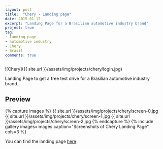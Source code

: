 ```yaml
---
layout: post
title:  "Chery - Landing page"
date: 2015-01-12
excerpt: "Landing Page for a Brasilian automotive industry brand"
project: true
tag:
- landing page 
- automotive industry
- Chery
- Brasil
comments: true
---
```


![Chery]({{ site.url }}/assets/img/projects/chery/login.jpg)     
     
Landing Page to get a free test drive for a Brasilian automotive industry brand.

## Preview

{% capture images %}
	{{ site.url }}/assets/img/projects/chery/screen-0.jpg
	{{ site.url }}/assets/img/projects/chery/screen-1.jpg
	{{ site.url }}/assets/img/projects/chery/screen-2.jpg
{% endcapture %}
{% include gallery images=images caption="Screenshots of Chery Landing Page" cols=3 %}
       
You can find the landing page [here](http://cherydrivemotion.com.br/)
